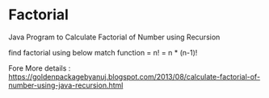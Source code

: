 Factorial
=========

Java Program to Calculate Factorial of Number using Recursion

find factorial using below match function = n! = n * (n-1)!

Fore More details : https://goldenpackagebyanuj.blogspot.com/2013/08/calculate-factorial-of-number-using-java-recursion.html
